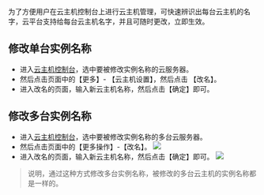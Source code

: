 
为了方便用户在云主机控制台上进行云主机管理，可快速辨识出每台云主机的名字，云平台支持给每台云主机名字，并且可随时更改，立即生效。


## 修改单台实例名称

- 进入[云主机控制台](https://console.tce.fsphere.cn/cvm/index)，选中要被修改实例名称的云服务器。
- 然后点击页面中的【更多】- 【云主机设置】，然后点击 【改名】。
- 进入改名的页面，输入新云主机名称，然后点击【确定】即可。

## 修改多台实例名称
- 进入[云主机控制台](https://console.tce.fsphere.cn/cvm/index)，选中要被修改实例名称的多台云服务器。
- 然后点击页面中的【更多操作】-【改名】。
![](https://main.qcloudimg.com/raw/5367cf6974e79c1d39133dd84571c65d.png)
- 进入改名的页面，输入新云主机名称，然后点击【确定】即可。
![](https://main.qcloudimg.com/raw/7713dbc0d7ca2da1008c28ba0a1ba5d8.png)
>说明，通过这种方式修改多台实例名称，被修改的多台云主机的实例名称都是一样的。
